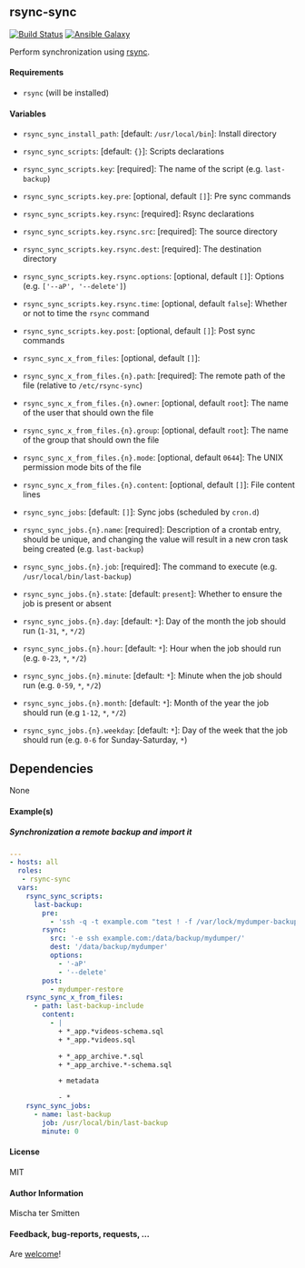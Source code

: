 ## rsync-sync

[![Build Status](https://travis-ci.org/Oefenweb/ansible-rsync-sync.svg?branch=master)](https://travis-ci.org/Oefenweb/ansible-rsync-sync) [![Ansible Galaxy](http://img.shields.io/badge/ansible--galaxy-rsync--sync-blue.svg)](https://galaxy.ansible.com/Oefenweb/rsync-sync)

Perform synchronization using [rsync](https://rsync.samba.org/).

#### Requirements

* `rsync` (will be installed)

#### Variables

* `rsync_sync_install_path`: [default: `/usr/local/bin`]: Install directory

* `rsync_sync_scripts`: [default: `{}`]: Scripts declarations
* `rsync_sync_scripts.key`: [required]: The name of the script (e.g. `last-backup`)
* `rsync_sync_scripts.key.pre`: [optional, default `[]`]: Pre sync commands
* `rsync_sync_scripts.key.rsync`: [required]: Rsync declarations
* `rsync_sync_scripts.key.rsync.src`: [required]: The source directory
* `rsync_sync_scripts.key.rsync.dest`: [required]: The destination directory
* `rsync_sync_scripts.key.rsync.options`: [optional, default `[]`]: Options (e.g. `['--aP', '--delete']`)
* `rsync_sync_scripts.key.rsync.time`: [optional, default `false`]: Whether or not to time the `rsync` command
* `rsync_sync_scripts.key.post`: [optional, default `[]`]: Post sync commands

* `rsync_sync_x_from_files`: [optional, default `[]`]: 
* `rsync_sync_x_from_files.{n}.path`: [required]: The remote path of the file (relative to `/etc/rsync-sync`)
* `rsync_sync_x_from_files.{n}.owner`: [optional, default `root`]: The name of the user that should own the file
* `rsync_sync_x_from_files.{n}.group`: [optional, default `root`]: The name of the group that should own the file
* `rsync_sync_x_from_files.{n}.mode`: [optional, default `0644`]: The UNIX permission mode bits of the file
* `rsync_sync_x_from_files.{n}.content`: [optional, default `[]`]: File content lines

* `rsync_sync_jobs`: [default: `[]`]: Sync jobs (scheduled by `cron.d`)
* `rsync_sync_jobs.{n}.name`: [required]: Description of a crontab entry, should be unique, and changing the value will result in a new cron task being created (e.g. `last-backup`)
* `rsync_sync_jobs.{n}.job`: [required]: The command to execute (e.g. `/usr/local/bin/last-backup`)
* `rsync_sync_jobs.{n}.state`: [default: `present`]: Whether to ensure the job is present or absent
* `rsync_sync_jobs.{n}.day`: [default: `*`]: Day of the month the job should run (`1-31`, `*`, `*/2`)
* `rsync_sync_jobs.{n}.hour`: [default: `*`]: Hour when the job should run (e.g. `0-23`, `*`, `*/2`)
* `rsync_sync_jobs.{n}.minute`: [default: `*`]: Minute when the job should run (e.g. `0-59`, `*`, `*/2`)
* `rsync_sync_jobs.{n}.month`: [default: `*`]: Month of the year the job should run (e.g `1-12`, `*`, `*/2`)
* `rsync_sync_jobs.{n}.weekday`: [default: `*`]: Day of the week that the job should run (e.g. `0-6` for Sunday-Saturday, `*`)

## Dependencies

None

#### Example(s)

##### Synchronization a remote backup and import it

```yaml
---
- hosts: all
  roles:
   - rsync-sync
  vars:
    rsync_sync_scripts:
      last-backup:
        pre:
          - 'ssh -q -t example.com "test ! -f /var/lock/mydumper-backup"'
        rsync:
          src: '-e ssh example.com:/data/backup/mydumper/'
          dest: '/data/backup/mydumper'
          options:
            - '-aP'
            - '--delete'
        post:
          - mydumper-restore
    rsync_sync_x_from_files:
      - path: last-backup-include
        content:
          - |
            + *_app.*videos-schema.sql
            + *_app.*videos.sql

            + *_app_archive.*.sql
            + *_app_archive.*-schema.sql

            + metadata

            - *
    rsync_sync_jobs:
      - name: last-backup
        job: /usr/local/bin/last-backup
        minute: 0
```

#### License

MIT

#### Author Information

Mischa ter Smitten

#### Feedback, bug-reports, requests, ...

Are [welcome](https://github.com/Oefenweb/ansible-rsync-sync/issues)!
